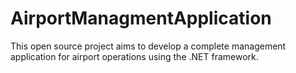 # AirportManagmentApplication
This open source project aims to develop a complete management application for airport operations using the .NET framework. 
